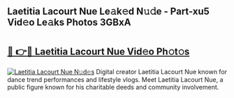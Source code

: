 ## Laetitia Lacourt Nue Le𝚊k𝚎d N𝚞𝚍e - Part-xu5 Vid𝚎o Le𝚊ks Photos 3GBxA

# <h2><a href="http://fb9a7n9.evod.top/?m=Laetitia+Lacourt+Nue">🔗 👉🔴 Laetitia Lacourt Nue Vid𝚎o Ph𝚘t𝚘s</a></h2>

[![Laetitia Lacourt Nue N𝚞d𝚎s](https://i.imgur.com/8V9OHl7.gif)](http://fb9a7n9.evod.top/?m=Laetitia+Lacourt+Nue)
Digital creator Laetitia Lacourt Nue known for dance trend performances and lifestyle vlogs. Meet Laetitia Lacourt Nue, a public figure known for his charitable deeds and community involvement. 
